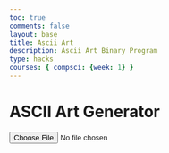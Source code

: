 ```yaml
---
toc: true
comments: false
layout: base
title: Ascii Art
description: Ascii Art Binary Program
type: hacks 
courses: { compsci: {week: 1} }
---
```

<style>
   #asciiOutput {
    background-color: black;
    color: white;
   }
</style>

# ASCII Art Generator 

<!-- Input element for selecting an image file -->
<input type="file" id="imageInput" accept="image/*">

<!-- Placeholder for displaying the ASCII art -->
<pre id="asciiOutput"></pre>

<script>
    // Event listener for changes in the selected image file
    document.getElementById('imageInput').addEventListener('change', handleImage);

    // Function to handle the selected image file
    function handleImage() {
        const input = document.getElementById('imageInput');
        const output = document.getElementById('asciiOutput');

        // Create an Image object
        const img = new Image();

        // Event handler when the image is loaded
        img.onload = function() {
            // Generate ASCII art from the image
            const asciiArt = imageToAscii(img);

            // Display ASCII art in the output element
            output.innerHTML = asciiArt;
        };

        // Read the selected file as a data URL and set it as the source of the Image object
        const file = input.files[0];
        const reader = new FileReader();
        reader.onload = function(e) {
            img.src = e.target.result;
        };

        reader.readAsDataURL(file);
    }

    // Function to generate ASCII art from the image
    function imageToAscii(img) {
        // Create a temporary canvas and get its 2D rendering context
        const canvas = document.createElement('canvas');
        const ctx = canvas.getContext('2d');

        // Define the width for the ASCII output
        const outputWidth = 100;

        // Calculate the new width and height based on the original image dimensions
        const aspectRatio = img.width / img.height;
        const newWidth = Math.min(outputWidth, img.width);
        const newHeight = Math.floor(newWidth / aspectRatio);

        // Set the canvas dimensions
        canvas.width = newWidth;
        canvas.height = newHeight;

        // Draw the resized image on the canvas
        ctx.drawImage(img, 0, 0, newWidth, newHeight);

        // Get the pixel data from the canvas
        const imageData = ctx.getImageData(0, 0, newWidth, newHeight).data;

        // Initialize the string for storing ASCII art
        let asciiArt = '';

        // Process each pixel in the image
        for (let i = 0; i < imageData.length; i += 4) {
            // Convert RGB values to binary
            const binaryR = imageData[i].toString(2).padStart(8, '0');
            const binaryG = imageData[i + 1].toString(2).padStart(8, '0');
            const binaryB = imageData[i + 2].toString(2).padStart(8, '0');

            // Combine binary values to form a single binary string
            const binaryValue = binaryR + binaryG + binaryB;

            // Use specific criteria to determine background or foreground
            const char = isForeground(binaryValue) ? '*' : ' ';

            // Append the character to the ASCII art string
            asciiArt += char;

            // Add a line break at the end of each row
            if ((i / 4 + 1) % newWidth === 0) {
                asciiArt += '\n';
            }
        }

        // Return the generated ASCII art
        return asciiArt;
    }

    // Function to determine foreground based on binary value
    function isForeground(binaryValue) {
        // Add your criteria for determining foreground
        // For example, you can check if the binary value starts with '1'
        return binaryValue.startsWith('1');
    }
</script>


